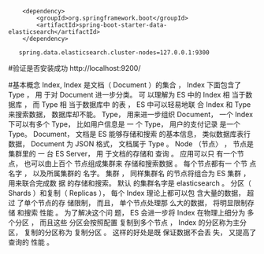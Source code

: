 <!--集成elasticsearch,进行文件索引-->
        <dependency>
            <groupId>org.springframework.boot</groupId>
            <artifactId>spring-boot-starter-data-elasticsearch</artifactId>
        </dependency>
        
       spring.data.elasticsearch.cluster-nodes=127.0.0.1:9300

#验证是否安装成功
    http://localhost:9200/
    
#基本概念
    Index, Index 是文档（ Document ）的集合 ， Index 下面包含了 Type ， 用 于对 Document 进一步分类。 可 以理解为 ES 中的 Index 相 当于数据库 ， 而 Type 相 当于数据库中 的表 ， ES 中可以轻易地联 合 Index 和 Type 来搜索数据， 数据库却不能。 
    Type， 用来进一步组织 Document， 一个 Index 下可以有多个 Type， 比如用户信息是 一 个 Type， 用户的支付记录 是一个 Type。 
    Document， 文档是 ES 能够存储和搜索 的基本信息， 类似数据库表行 数据， Document 为 JSON 格式， 文档属于 Type 。
    Node （节点〉 ， 节点是集群里的 一 台 ES Server， 用 于文档的存储和 查询 。 应用可以只 有一个节点， 也可以由上百个 节点组成集群来 存储和搜索数据 。 每个节点都有一 个节 点名字 ， 以及所属集群的 名字。 
    集群 ， 同样集群名 的节点将组合为 ES 集群 ， 用来联合完成数 据 的存储和搜索。 默认 的集群名字是 elasticsearch 。 分区（ Shards ）和复制（ Replicas ），
    每个 Index 理论上都可以包 含大量的数据， 超过 了单个节点的存 储限制， 而且， 单个节点处理那 么大的数据， 将明显限制存储 和搜索 性能 。 为了解决这个问 题， ES 会进一步将 Index 在物理上细分为 多个分区 ， 
    而且这些 分区会按照配置 复制到多个节点 ， Index 的分区称为主分 区， 复制的分区称为 复制分区 。 这样的好处是既 保证数据不会丢 失， 又提高了查询的 性能 。

